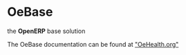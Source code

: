 OeBase
======

the **OpenERP** base solution

The OeBase documentation can be found at ["OeHealth.org"](http://oehealth.org/)

